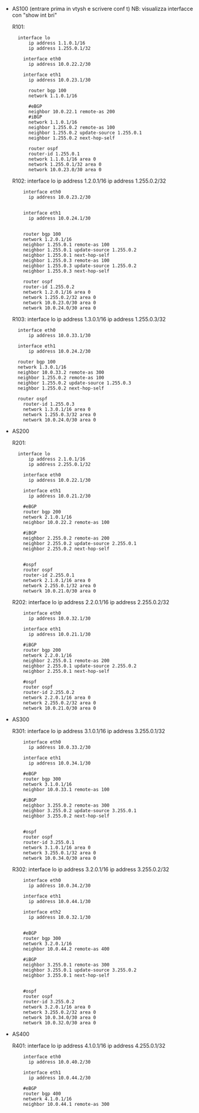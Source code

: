 - AS100 (entrare prima in vtysh e scrivere conf t) NB: visualizza interfacce con "show int bri"

	R101:

		interface lo
			ip address 1.1.0.1/16
			ip address 1.255.0.1/32

		  interface eth0
		  	ip address 10.0.22.2/30

		  interface eth1
		    ip address 10.0.23.1/30

			router bgp 100
			network 1.1.0.1/16

			#eBGP
			neighbor 10.0.22.1 remote-as 200 
			#iBGP
			network 1.1.0.1/16
			neighbor 1.255.0.2 remote-as 100
			neighbor 1.255.0.2 update-source 1.255.0.1
			neighbor 1.255.0.2 next-hop-self

			router ospf
		    router-id 1.255.0.1
		    network 1.1.0.1/16 area 0
		    network 1.255.0.1/32 area 0
		    network 10.0.23.0/30 area 0
		   


	R102:
		interface lo
			ip address 1.2.0.1/16
			ip address 1.255.0.2/32
			

		  interface eth0
		    ip address 10.0.23.2/30
		    

		  interface eth1
		    ip address 10.0.24.1/30
		    

		  router bgp 100
		  network 1.2.0.1/16
		  neighbor 1.255.0.1 remote-as 100
		  neighbor 1.255.0.1 update-source 1.255.0.2
		  neighbor 1.255.0.1 next-hop-self 
		  neighbor 1.255.0.3 remote-as 100
		  neighbor 1.255.0.3 update-source 1.255.0.2
		  neighbor 1.255.0.3 next-hop-self

		  router ospf
		  router-id 1.255.0.2
		  network 1.2.0.1/16 area 0
		  network 1.255.0.2/32 area 0
		  network 10.0.23.0/30 area 0
		  network 10.0.24.0/30 area 0



	R103:
		interface lo
			ip address 1.3.0.1/16
			ip address 1.255.0.3/32

		interface eth0
			ip address 10.0.33.1/30

		interface eth1
			ip address 10.0.24.2/30

		router bgp 100
		network 1.3.0.1/16
		neighbor 10.0.33.2 remote-as 300
		neighbor 1.255.0.2 remote-as 100
		neighbor 1.255.0.2 update-source 1.255.0.3
		neighbor 1.255.0.2 next-hop-self 

		router ospf
		  router-id 1.255.0.3
		  network 1.3.0.1/16 area 0
		  network 1.255.0.3/32 area 0
		  network 10.0.24.0/30 area 0


- AS200

	R201:

		interface lo
			ip address 2.1.0.1/16
			ip address 2.255.0.1/32

		  interface eth0
		  	ip address 10.0.22.1/30

		  interface eth1
		    ip address 10.0.21.2/30

		  #eBGP
		  router bgp 200
		  network 2.1.0.1/16	
		  neighbor 10.0.22.2 remote-as 100

		  #iBGP
		  neighbor 2.255.0.2 remote-as 200
		  neighbor 2.255.0.2 update-source 2.255.0.1
		  neighbor 2.255.0.2 next-hop-self


		  #ospf
		  router ospf
		  router-id 2.255.0.1
		  network 2.1.0.1/16 area 0
		  network 2.255.0.1/32 area 0
		  network 10.0.21.0/30 area 0



	R202:
		interface lo
			ip address 2.2.0.1/16
			ip address 2.255.0.2/32

		  interface eth0
		  	ip address 10.0.32.1/30

		  interface eth1
		    ip address 10.0.21.1/30

		  #iBGP
		  router bgp 200
		  network 2.2.0.1/16
		  neighbor 2.255.0.1 remote-as 200
		  neighbor 2.255.0.1 update-source 2.255.0.2
		  neighbor 2.255.0.1 next-hop-self

		  #ospf
		  router ospf
		  router-id 2.255.0.2
		  network 2.2.0.1/16 area 0
		  network 2.255.0.2/32 area 0
		  network 10.0.21.0/30 area 0


- AS300

	R301:
		interface lo
			ip address 3.1.0.1/16
			ip address 3.255.0.1/32

		  interface eth0
		  	ip address 10.0.33.2/30

		  interface eth1
		    ip address 10.0.34.1/30

		  #eBGP
		  router bgp 300
		  network 3.1.0.1/16	
		  neighbor 10.0.33.1 remote-as 100

		  #iBGP
		  neighbor 3.255.0.2 remote-as 300
		  neighbor 3.255.0.2 update-source 3.255.0.1
		  neighbor 3.255.0.2 next-hop-self


		  #ospf
		  router ospf
		  router-id 3.255.0.1
		  network 3.1.0.1/16 area 0
		  network 3.255.0.1/32 area 0
		  network 10.0.34.0/30 area 0

	R302:
		interface lo
			ip address 3.2.0.1/16
			ip address 3.255.0.2/32

		  interface eth0
		  	ip address 10.0.34.2/30

		  interface eth1
		    ip address 10.0.44.1/30

		  interface eth2
		  	ip address 10.0.32.1/30


		  #eBGP
		  router bgp 300
		  network 3.2.0.1/16	
		  neighbor 10.0.44.2 remote-as 400

		  #iBGP
		  neighbor 3.255.0.1 remote-as 300
		  neighbor 3.255.0.1 update-source 3.255.0.2
		  neighbor 3.255.0.1 next-hop-self


		  #ospf
		  router ospf
		  router-id 3.255.0.2
		  network 3.2.0.1/16 area 0
		  network 3.255.0.2/32 area 0
		  network 10.0.34.0/30 area 0
		  network 10.0.32.0/30 area 0


- AS400
	
	R401:
		interface lo
			ip address 4.1.0.1/16
			ip address 4.255.0.1/32

		  interface eth0
		  	ip address 10.0.40.2/30

		  interface eth1
		    ip address 10.0.44.2/30

		  #eBGP
		  router bgp 400
		  network 4.1.0.1/16	
		  neighbor 10.0.44.1 remote-as 300


